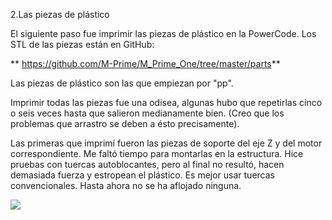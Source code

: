2.Las piezas de plástico

El siguiente paso fue imprimir las piezas de plástico en la PowerCode.
Los STL de las piezas están en GitHub:

   ** https://github.com/M-Prime/M_Prime_One/tree/master/parts**
    
Las piezas de plástico son las que empiezan por "pp". 

Imprimir todas las piezas fue una odisea, algunas hubo que repetirlas cinco o seis veces hasta que salieron medianamente bien. (Creo que los problemas que arrastro se deben a ésto precisamente).

Las primeras que imprimí fueron las piezas de soporte del eje Z y del motor correspondiente.
Me faltó tiempo para montarlas en la estructura.
Hice pruebas con tuercas autoblocantes, pero al final no resultó, hacen demasiada fuerza y estropean el plástico. Es mejor usar tuercas convencionales. Hasta ahora no se ha aflojado ninguna.



![](https://lh3.googleusercontent.com/YGWYrxyJD__tEB8pwdLgp2WgcRxXENJW-ChVaeUXVKOnmNZgZ5i_-8t8qXEhMmtSLmj0hweWwA=w1920-h1080-rw-no)